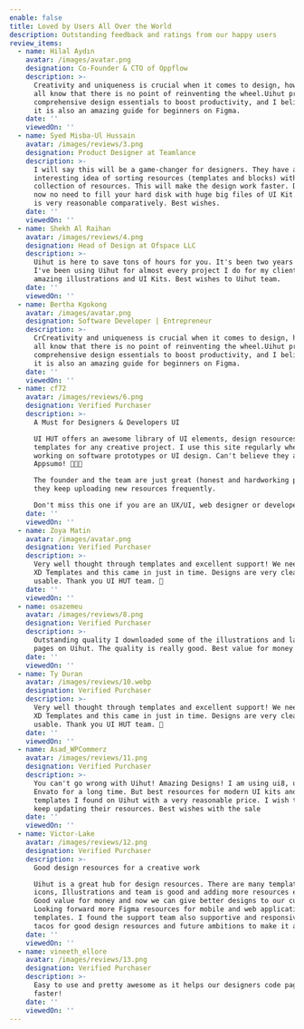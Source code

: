 ```yaml
---
enable: false
title: Loved by Users All Over the World
description: Outstanding feedback and ratings from our happy users
review_items:
  - name: Hilal Aydın
    avatar: /images/avatar.png
    designation: Co-Founder & CTO of Oppflow
    description: >-
      Creativity and uniqueness is crucial when it comes to design, however we
      all know that there is no point of reinventing the wheel.Uihut provides a
      comprehensive design essentials to boost productivity, and I believe that
      it is also an amazing guide for beginners on Figma.
    date: ''
    viewedOn: ''
  - name: Syed Misba-Ul Hussain
    avatar: /images/reviews/3.png
    designation: Product Designer at Teamlance
    description: >-
      I will say this will be a game-changer for designers. They have a very
      interesting idea of sorting resources (templates and blocks) with a huge
      collection of resources. This will make the design work faster. Designers,
      now no need to fill your hard disk with huge big files of UI Kit. Pricing
      is very reasonable comparatively. Best wishes.
    date: ''
    viewedOn: ''
  - name: Shekh Al Raihan
    avatar: /images/reviews/4.png
    designation: Head of Design at Ofspace LLC
    description: >-
      Uihut is here to save tons of hours for you. It's been two years since
      I've been using Uihut for almost every project I do for my clients. It has
      amazing illustrations and UI Kits. Best wishes to Uihut team.
    date: ''
    viewedOn: ''
  - name: Bertha Kgokong
    avatar: /images/avatar.png
    designation: Software Developer | Entrepreneur
    description: >-
      CrCreativity and uniqueness is crucial when it comes to design, however we
      all know that there is no point of reinventing the wheel.Uihut provides a
      comprehensive design essentials to boost productivity, and I believe that
      it is also an amazing guide for beginners on Figma.
    date: ''
    viewedOn: ''
  - name: cf72
    avatar: /images/reviews/6.png
    designation: Verified Purchaser
    description: >-
      A Must for Designers & Developers UI

      UI HUT offers an awesome library of UI elements, design resources and
      templates for any creative project. I use this site regularly when I'm
      working on software prototypes or UI design. Can't believe they are on
      Appsumo! 👏👏👏

      The founder and the team are just great (honest and hardworking people);
      they keep uploading new resources frequently.

      Don't miss this one if you are an UX/UI, web designer or developer!
    date: ''
    viewedOn: ''
  - name: Zoya Matin
    avatar: /images/avatar.png
    designation: Verified Purchaser
    description: >-
      Very well thought through templates and excellent support! We needed some
      XD Templates and this came in just in time. Designs are very clean and
      usable. Thank you UI HUT team. 🙂
    date: ''
    viewedOn: ''
  - name: osazemeu
    avatar: /images/reviews/8.png
    designation: Verified Purchaser
    description: >-
      Outstanding quality I downloaded some of the illustrations and landing
      pages on Uihut. The quality is really good. Best value for money too.
    date: ''
    viewedOn: ''
  - name: Ty Duran
    avatar: /images/reviews/10.webp
    designation: Verified Purchaser
    description: >-
      Very well thought through templates and excellent support! We needed some
      XD Templates and this came in just in time. Designs are very clean and
      usable. Thank you UI HUT team. 🙂
    date: ''
    viewedOn: ''
  - name: Asad_WPCommerz
    avatar: /images/reviews/11.png
    designation: Verified Purchaser
    description: >-
      You can't go wrong with Uihut! Amazing Designs! I am using ui8, uplabs,
      Envato for a long time. But best resources for modern UI kits and web
      templates I found on Uihut with a very reasonable price. I wish they will
      keep updating their resources. Best wishes with the sale
    date: ''
    viewedOn: ''
  - name: Victor-Lake
    avatar: /images/reviews/12.png
    designation: Verified Purchaser
    description: >-
      Good design resources for a creative work

      Uihut is a great hub for design resources. There are many templates,
      icons, Illustrations and team is good and adding more resources each day.
      Good value for money and now we can give better designs to our customers.
      Looking forward more Figma resources for mobile and web application and
      templates. I found the support team also supportive and responsive. Five
      tacos for good design resources and future ambitions to make it a big hub.
    date: ''
    viewedOn: ''
  - name: vineeth_ellore
    avatar: /images/reviews/13.png
    designation: Verified Purchaser
    description: >-
      Easy to use and pretty awesome as it helps our designers code pages
      faster!
    date: ''
    viewedOn: ''
---
```


